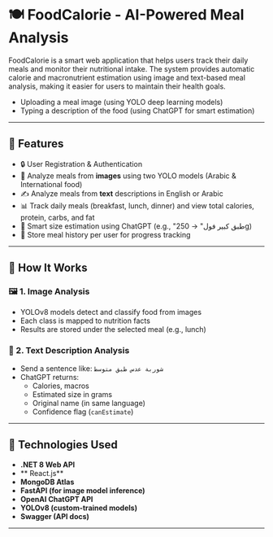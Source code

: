 # 🍽️ FoodCalorie - AI-Powered Meal Analysis

FoodCalorie is a smart web application that helps users track their daily meals and monitor their nutritional intake. The system provides automatic calorie and macronutrient estimation using image and text-based meal analysis, making it easier for users to maintain their health goals.

- Uploading a meal image (using YOLO deep learning models)
- Typing a description of the food (using ChatGPT for smart estimation)

---

## 🚀 Features

- 🔒 User Registration & Authentication
- 🍔 Analyze meals from **images** using two YOLO models (Arabic & International food)
- ✍️ Analyze meals from **text** descriptions in English or Arabic
- 📊 Track daily meals (breakfast, lunch, dinner) and view total calories, protein, carbs, and fat
- 🧠 Smart size estimation using ChatGPT (e.g., "طبق كبير فول" → 250g)
- 🧾 Store meal history per user for progress tracking

---

## 🧠 How It Works

### 🖼️ 1. Image Analysis
- YOLOv8 models detect and classify food from images
- Each class is mapped to nutrition facts
- Results are stored under the selected meal (e.g., lunch)

### 📝 2. Text Description Analysis
- Send a sentence like: `شوربة عدس طبق متوسط`
- ChatGPT returns:
  - Calories, macros
  - Estimated size in grams
  - Original name (in same language)
  - Confidence flag (`canEstimate`)

---

## 🧰 Technologies Used

- **.NET 8 Web API**
- ** React.js**
- **MongoDB Atlas**
- **FastAPI (for image model inference)**
- **OpenAI ChatGPT API**
- **YOLOv8 (custom-trained models)**
- **Swagger (API docs)**

---



